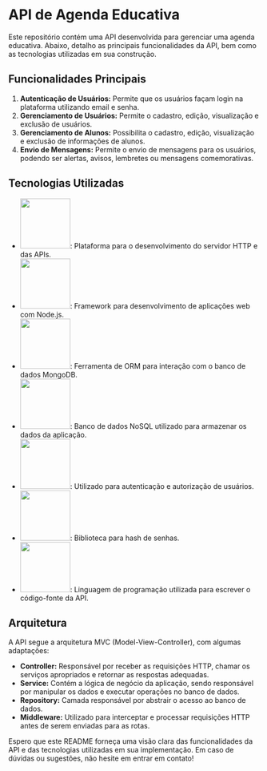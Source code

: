 # API de Agenda Educativa

Este repositório contém uma API desenvolvida para gerenciar uma agenda educativa. Abaixo, detalho as principais funcionalidades da API, bem como as tecnologias utilizadas em sua construção.

## Funcionalidades Principais

1. **Autenticação de Usuários:** Permite que os usuários façam login na plataforma utilizando email e senha.
2. **Gerenciamento de Usuários:** Permite o cadastro, edição, visualização e exclusão de usuários.
3. **Gerenciamento de Alunos:** Possibilita o cadastro, edição, visualização e exclusão de informações de alunos.
4. **Envio de Mensagens:** Permite o envio de mensagens para os usuários, podendo ser alertas, avisos, lembretes ou mensagens comemorativas.

## Tecnologias Utilizadas

- <img src="https://upload.wikimedia.org/wikipedia/commons/thumb/d/d9/Node.js_logo.svg/300px-Node.js_logo.svg.png" width="100" height="100">: Plataforma para o desenvolvimento do servidor HTTP e das APIs.
- <img src="https://upload.wikimedia.org/wikipedia/commons/thumb/6/64/Expressjs.png/300px-Expressjs.png" width="100" height="100">: Framework para desenvolvimento de aplicações web com Node.js.
- <img src="https://avatars.githubusercontent.com/u/34112259?s=200&v=4" width="100" height="100">: Ferramenta de ORM para interação com o banco de dados MongoDB.
- <img src="https://webassets.mongodb.com/_com_assets/cms/mongodb_logo1-76twgcu2dm.png" width="100" height="100">: Banco de dados NoSQL utilizado para armazenar os dados da aplicação.
- <img src="https://jwt.io/img/pic_logo.svg" width="100" height="100">: Utilizado para autenticação e autorização de usuários.
- <img src="https://upload.wikimedia.org/wikipedia/commons/thumb/8/88/Bcrypt_logo.svg/300px-Bcrypt_logo.svg.png" width="100" height="100">: Biblioteca para hash de senhas.
- <img src="https://upload.wikimedia.org/wikipedia/commons/thumb/4/4c/Typescript_logo_2020.svg/300px-Typescript_logo_2020.svg.png" width="100" height="100">: Linguagem de programação utilizada para escrever o código-fonte da API.

## Arquitetura

A API segue a arquitetura MVC (Model-View-Controller), com algumas adaptações:

- **Controller:** Responsável por receber as requisições HTTP, chamar os serviços apropriados e retornar as respostas adequadas.
- **Service:** Contém a lógica de negócio da aplicação, sendo responsável por manipular os dados e executar operações no banco de dados.
- **Repository:** Camada responsável por abstrair o acesso ao banco de dados.
- **Middleware:** Utilizado para interceptar e processar requisições HTTP antes de serem enviadas para as rotas.

Espero que este README forneça uma visão clara das funcionalidades da API e das tecnologias utilizadas em sua implementação. Em caso de dúvidas ou sugestões, não hesite em entrar em contato!
